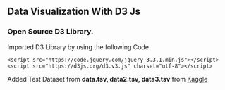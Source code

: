 ## Data Visualization With D3 Js
### Open Source D3 Library.
 Imported D3 Library by using the following Code 

```
<script src="https://code.jquery.com/jquery-3.3.1.min.js"></script>
<script src="https://d3js.org/d3.v3.js" charset="utf-8"></script>
```

Added Test Dataset from **data.tsv, data2.tsv, data3.tsv**  from  [Kaggle](https://www.kaggle.com/datasets)

